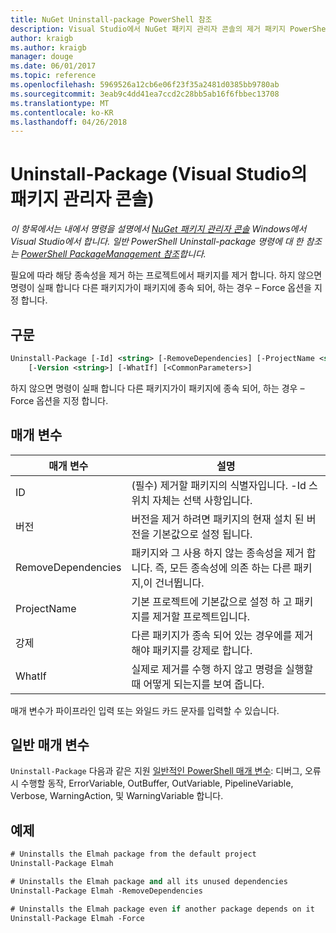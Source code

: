 ```yaml
---
title: NuGet Uninstall-package PowerShell 참조
description: Visual Studio에서 NuGet 패키지 관리자 콘솔의 제거 패키지 PowerShell 명령에 대 한 참조입니다.
author: kraigb
ms.author: kraigb
manager: douge
ms.date: 06/01/2017
ms.topic: reference
ms.openlocfilehash: 5969526a12cb6e06f23f35a2481d0385bb9780ab
ms.sourcegitcommit: 3eab9c4dd41ea7ccd2c28bb5ab16f6fbbec13708
ms.translationtype: MT
ms.contentlocale: ko-KR
ms.lasthandoff: 04/26/2018
---
```

# <a name="uninstall-package-package-manager-console-in-visual-studio"></a>Uninstall-Package (Visual Studio의 패키지 관리자 콘솔)

*이 항목에서는 내에서 명령을 설명에서 [NuGet 패키지 관리자 콘솔](package-manager-console.md) Windows에서 Visual Studio에서 합니다. 일반 PowerShell Uninstall-package 명령에 대 한 참조는 [PowerShell PackageManagement 참조](/powershell/module/packagemanagement/?view=powershell-6)합니다.*

필요에 따라 해당 종속성을 제거 하는 프로젝트에서 패키지를 제거 합니다. 하지 않으면 명령이 실패 합니다 다른 패키지가이 패키지에 종속 되어, 하는 경우 – Force 옵션을 지정 합니다.

## <a name="syntax"></a>구문

```ps
Uninstall-Package [-Id] <string> [-RemoveDependencies] [-ProjectName <string>] [-Force]
    [-Version <string>] [-WhatIf] [<CommonParameters>]
```

하지 않으면 명령이 실패 합니다 다른 패키지가이 패키지에 종속 되어, 하는 경우 – Force 옵션을 지정 합니다.

## <a name="parameters"></a>매개 변수

| 매개 변수 | 설명 |
| --- | --- |
| ID | (필수) 제거할 패키지의 식별자입니다. -Id 스위치 자체는 선택 사항입니다. |
| 버전 | 버전을 제거 하려면 패키지의 현재 설치 된 버전을 기본값으로 설정 됩니다. |
| RemoveDependencies | 패키지와 그 사용 하지 않는 종속성을 제거 합니다. 즉, 모든 종속성에 의존 하는 다른 패키지,이 건너뜁니다. |
| ProjectName | 기본 프로젝트에 기본값으로 설정 하 고 패키지를 제거할 프로젝트입니다. |
| 강제 | 다른 패키지가 종속 되어 있는 경우에를 제거 해야 패키지를 강제로 합니다. |
| WhatIf | 실제로 제거를 수행 하지 않고 명령을 실행할 때 어떻게 되는지를 보여 줍니다. |

매개 변수가 파이프라인 입력 또는 와일드 카드 문자를 입력할 수 있습니다.

## <a name="common-parameters"></a>일반 매개 변수

`Uninstall-Package` 다음과 같은 지원 [일반적인 PowerShell 매개 변수](http://go.microsoft.com/fwlink/?LinkID=113216): 디버그, 오류 시 수행할 동작, ErrorVariable, OutBuffer, OutVariable, PipelineVariable, Verbose, WarningAction, 및 WarningVariable 합니다.

## <a name="examples"></a>예제

```ps
# Uninstalls the Elmah package from the default project
Uninstall-Package Elmah

# Uninstalls the Elmah package and all its unused dependencies
Uninstall-Package Elmah -RemoveDependencies 

# Uninstalls the Elmah package even if another package depends on it
Uninstall-Package Elmah -Force
```
